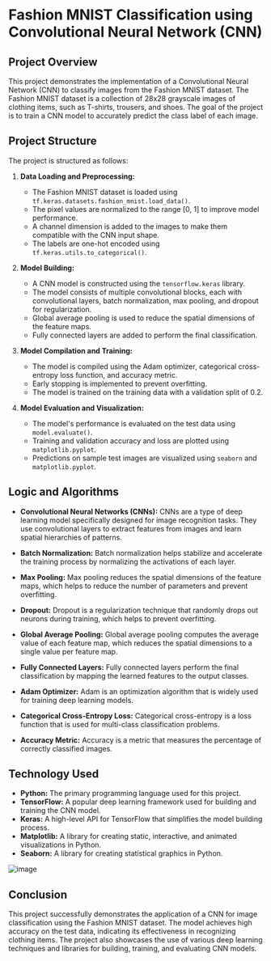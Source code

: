 # Fashion MNIST Classification using Convolutional Neural Network (CNN)

## Project Overview

This project demonstrates the implementation of a Convolutional Neural Network (CNN) to classify images from the Fashion MNIST dataset. The Fashion MNIST dataset is a collection of 28x28 grayscale images of clothing items, such as T-shirts, trousers, and shoes. The goal of the project is to train a CNN model to accurately predict the class label of each image.

## Project Structure

The project is structured as follows:

1. **Data Loading and Preprocessing:**
   - The Fashion MNIST dataset is loaded using `tf.keras.datasets.fashion_mnist.load_data()`.
   - The pixel values are normalized to the range [0, 1] to improve model performance.
   - A channel dimension is added to the images to make them compatible with the CNN input shape.
   - The labels are one-hot encoded using `tf.keras.utils.to_categorical()`.

2. **Model Building:**
   - A CNN model is constructed using the `tensorflow.keras` library.
   - The model consists of multiple convolutional blocks, each with convolutional layers, batch normalization, max pooling, and dropout for regularization.
   - Global average pooling is used to reduce the spatial dimensions of the feature maps.
   - Fully connected layers are added to perform the final classification.

3. **Model Compilation and Training:**
   - The model is compiled using the Adam optimizer, categorical cross-entropy loss function, and accuracy metric.
   - Early stopping is implemented to prevent overfitting.
   - The model is trained on the training data with a validation split of 0.2.

4. **Model Evaluation and Visualization:**
   - The model's performance is evaluated on the test data using `model.evaluate()`.
   - Training and validation accuracy and loss are plotted using `matplotlib.pyplot`.
   - Predictions on sample test images are visualized using `seaborn` and `matplotlib.pyplot`.

## Logic and Algorithms

- **Convolutional Neural Networks (CNNs):** CNNs are a type of deep learning model specifically designed for image recognition tasks. They use convolutional layers to extract features from images and learn spatial hierarchies of patterns.

- **Batch Normalization:** Batch normalization helps stabilize and accelerate the training process by normalizing the activations of each layer.

- **Max Pooling:** Max pooling reduces the spatial dimensions of the feature maps, which helps to reduce the number of parameters and prevent overfitting.

- **Dropout:** Dropout is a regularization technique that randomly drops out neurons during training, which helps to prevent overfitting.

- **Global Average Pooling:** Global average pooling computes the average value of each feature map, which reduces the spatial dimensions to a single value per feature map.

- **Fully Connected Layers:** Fully connected layers perform the final classification by mapping the learned features to the output classes.

- **Adam Optimizer:** Adam is an optimization algorithm that is widely used for training deep learning models.

- **Categorical Cross-Entropy Loss:** Categorical cross-entropy is a loss function that is used for multi-class classification problems.

- **Accuracy Metric:** Accuracy is a metric that measures the percentage of correctly classified images.

## Technology Used

- **Python:** The primary programming language used for this project.
- **TensorFlow:** A popular deep learning framework used for building and training the CNN model.
- **Keras:** A high-level API for TensorFlow that simplifies the model building process.
- **Matplotlib:** A library for creating static, interactive, and animated visualizations in Python.
- **Seaborn:** A library for creating statistical graphics in Python.

![image](https://github.com/user-attachments/assets/2ddf095d-bda9-4859-af5d-5e75d52386e1)


## Conclusion

This project successfully demonstrates the application of a CNN for image classification using the Fashion MNIST dataset. The model achieves high accuracy on the test data, indicating its effectiveness in recognizing clothing items. The project also showcases the use of various deep learning techniques and libraries for building, training, and evaluating CNN models.
